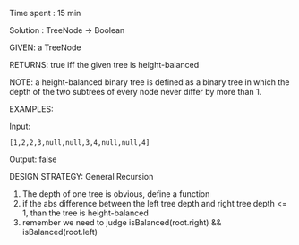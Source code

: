 Time spent : 15 min

Solution : TreeNode -> Boolean	

GIVEN: a TreeNode

RETURNS: true iff the given tree is height-balanced

NOTE: a height-balanced binary tree is defined as a binary tree in which the depth of the two subtrees of every node never differ by more than 1.

EXAMPLES:

Input: 

```
[1,2,2,3,null,null,3,4,null,null,4]
```

Output: false

DESIGN STRATEGY: General Recursion



1. The depth of one tree is obvious, define a function
2. if the abs difference between the left tree depth and right tree depth <= 1, than the tree is height-balanced
3. remember we need to judge isBalanced(root.right) && isBalanced(root.left)

